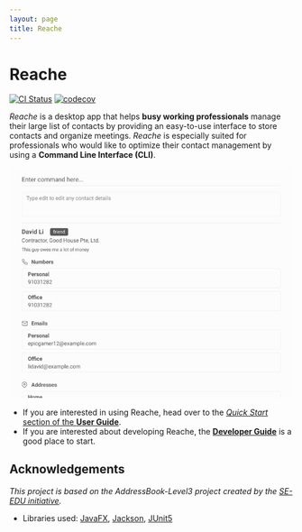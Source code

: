 ```yaml
---
layout: page
title: Reache
---
```


# Reache
[![CI Status](https://github.com/AY2122S2-CS2103T-W12-4/tp/workflows/Java%20CI/badge.svg)](https://github.com/AY2122S2-CS2103T-W12-4/tp/actions)
[![codecov](https://codecov.io/gh/AY2122S2-CS2103T-W12-4/tp/branch/master/graph/badge.svg)](https://codecov.io/gh/AY2122S2-CS2103T-W12-4/tp)

_Reache_ is a desktop app that helps **busy working professionals** manage their large list of contacts by providing an easy-to-use interface to store contacts and organize meetings. _Reache_ is especially suited for professionals who would like to optimize their contact management by using a **Command Line Interface (CLI)**.

![Ui](images/Ui.png)

* If you are interested in using Reache, head over to the [_Quick Start_ section of the **User Guide**](UserGuide.html#quick-start).
* If you are interested about developing Reache, the [**Developer Guide**](DeveloperGuide.html) is a good place to start.

## Acknowledgements

_This project is based on the AddressBook-Level3 project created by the [SE-EDU initiative](https://se-education.org)._

* Libraries used: [JavaFX](https://openjfx.io/), [Jackson](https://github.com/FasterXML/jackson), [JUnit5](https://github.com/junit-team/junit5)
